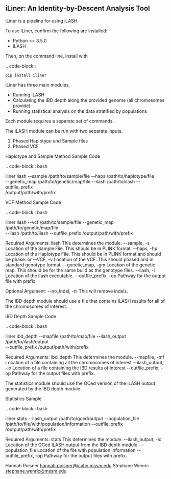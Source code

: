 iLiner: An Identity-by-Descent Analysis Tool
--------------------------------------------

iLiner is a pipeline for using iLASH.

To use iLiner, confirm the following are installed:

   - Python >= 3.5.0
   - iLASH

Then, on the command line, install with

.. code-block::

    pip install iliner

iLiner has three main modules.

   - Running iLASH
   - Calculating the IBD depth along the provided genome (all chromosomes provide)
   - Running statistical analysis on the data stratified by populations

Each module requires a separate set of commands.

The iLASH module can be run with two separate inputs.
  1. Phased Haplotype and Sample files
  2. Phased VCF

Haplotype and Sample Method Sample Code

.. code-block:: bash

  iliner ilash --sample /path/to/sample/file --haps /path/to/haplotype/file \
  --genetic_map /path/to/genetic/map/file --ilash /path/to/ilash --outfile_prefix \
  /output/path/with/prefix

VCF Method Sample Code

.. code-block:: bash

  iliner ilash --vcf /path/to/sample/file --genetic_map /path/to/genetic/map/file \
  --ilash /path/to/ilash --outfile_prefix /output/path/with/prefix

Required Arguments:
  ilash This determines the module.
  --sample, -s  Location of the Sample File. This should be in PLINK format.
  --haps, -hp Location of the Haplotype File. This should be in PLINK format and should be phase.
  or
  --VCF, -v Location of the VCF. This should phased and in standard genotype format.
  --genetic_map, -gm  Location of the genetic map. This should be for the same build as the genotype files.
  --ilash, -i Location of the ilash executable.
  --outfile_prefix, -op Pathway for the output file with prefix.

Optional Argument:
  --no_indel, -ni This will remove indels.

The IBD depth module should use a file that contains iLASH results for all of the chromosomes of interest.

IBD Depth Sample Code

.. code-block:: bash

  iliner ibd_depth --mapfile /path/to/map/file --ilash_output /path/to/ilash/output \
  --outfile_prefix /output/path/with/prefix

Required Arguments:
  ibd_depth This determines the module.
  --mapfile, -mf  Location of a file containing all the chromosomes of interest
  --ilash_output, -io Location of a file containing the IBD results of interest
  --outfile_prefix, -op Pathway for the output files with prefix.

The statistics module should use the QCed version of the iLASH output generated by the IBD depth module.

Statistics Sample

.. code-block:: bash

  iliner stats --ilash_output /path/to/qced/output --population_file /path/to/file/with/population/information --outfile_prefix /output/path/with/prefix

Required Arguments:
  stats This determines the module.
  --ilash_output, -io Location of the QCed iLASH output from the IBD depth module.
  --population_file Location of the file with population information
  --outfile_prefix, -op Pathway for the output files with prefix. 

Hannah Poisner <hannah.poisner@icahn.mssm.edu>
Stephane Wenric <stephane.wenric@mssm.edu>

